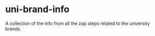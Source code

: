 # uni-brand-info

A collection of the info from all the zap steps related to the university brands.
